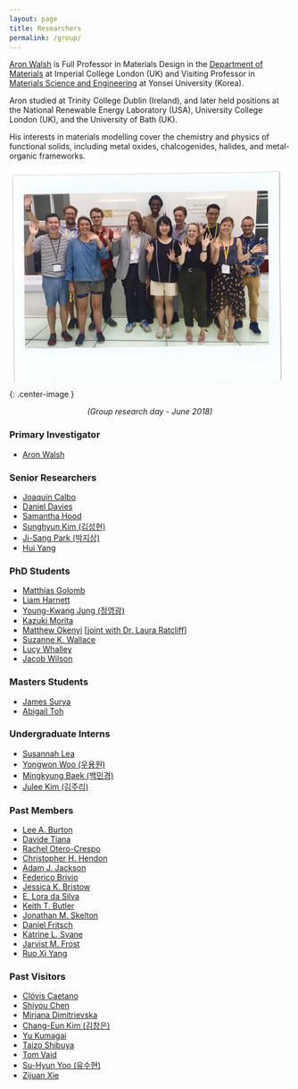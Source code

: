 ```yaml
---
layout: page
title: Researchers 
permalink: /group/
---
```


[Aron Walsh](http://www.imperial.ac.uk/people/a.walsh) is Full Professor in Materials Design in the [Department of Materials](https://www.imperial.ac.uk/engineering/departments/materials) at Imperial College London (UK) and Visiting Professor in [Materials Science and Engineering](http://mse.yonsei.ac.kr/eng/) at Yonsei University (Korea).

Aron studied at Trinity College Dublin (Ireland), and later held positions at the National Renewable Energy Laboratory (USA), University College London (UK), and the University of Bath (UK).

His interests in materials modelling cover the chemistry and physics of functional solids, including 
metal oxides, chalcogenides, halides, and metal-organic frameworks. 

![](/assets/groupday_2018.jpg){: .center-image }
*<center>(Group research day - June 2018)</center>*

### Primary Investigator
- [Aron Walsh](https://scholar.google.co.uk/citations?user=Ktvn91gAAAAJ&hl=en)

### Senior Researchers
- [Joaquín Calbo](https://scholar.google.co.uk/citations?user=wzmgqIoAAAAJ&hl=en&oi=ao)
- [Daniel Davies](https://scholar.google.co.uk/citations?user=XD-sA1MAAAAJ&hl=en)
- [Samantha Hood](https://scholar.google.co.uk/citations?user=1I0WjV8AAAAJ&hl=en&oi=ao)
- [Sunghyun Kim (김성현)](https://scholar.google.co.uk/citations?user=v438vEAAAAAJ&hl=en)
- [Ji-Sang Park (박지상)](https://scholar.google.co.uk/citations?user=ZCmm3y8AAAAJ&hl=en&oi=ao)
- [Hui Yang](https://www.london-nano.com/our-people/%5Bfield_people_section-raw%5D/hui-yang)

### PhD Students
- [Matthias Golomb]()
- [Liam Harnett]()
- [Young-Kwang Jung (정영광)](https://scholar.google.co.kr/citations?user=gKwOFtUAAAAJ&hl=en)
- [Kazuki Morita](http://www.imperial.ac.uk/theory-and-simulation-of-materials) 
- [Matthew Okenyi](http://www.imperial.ac.uk/theory-and-simulation-of-materials) [[joint with Dr. Laura Ratcliff](https://www.imperial.ac.uk/people/laura.ratcliff08)]
- [Suzanne K. Wallace](https://scholar.google.co.uk/citations?user=sZ6ZWoAAAAAJ&hl=en)
- [Lucy Whalley](https://scholar.google.co.uk/citations?user=NPOWlz0AAAAJ&hl=en)
- [Jacob Wilson](https://www.imperial.ac.uk/materials)

### Masters Students
- [James Surya]()
- [Abigail Toh]()

### Undergraduate Interns  
- [Susannah Lea](https://www.imperial.ac.uk/materials)
- [Yongwon Woo (우용원)](http://www.meiji.ac.jp)
- [Mingkyung Baek (백민경)](http://mse.yonsei.ac.kr) 
- [Julee Kim (김주리)](http://mse.yonsei.ac.kr)

### Past Members
- [Lee A. Burton](https://scholar.google.co.uk/citations?user=fEp-jzkAAAAJ&hl=en)
- [Davide Tiana](https://scholar.google.co.uk/citations?user=4VjMg_cAAAAJ&hl=en)
- [Rachel Otero-Crespo](https://scholar.google.co.uk/citations?user=WQ2GSygAAAAJ&hl=en)
- [Christopher H. Hendon](https://scholar.google.co.uk/citations?user=k1erO3EAAAAJ&hl=en)
- [Adam J. Jackson](https://scholar.google.co.uk/citations?user=0aWeSroAAAAJ&hl=en)
- [Federico Brivio](https://scholar.google.co.uk/citations?user=epCA0qoAAAAJ&hl=en)
- [Jessica K. Bristow](https://scholar.google.co.uk/citations?user=wP_frhsAAAAJ&hl=en)
- [E. Lora da Silva](https://scholar.google.co.uk/citations?user=VqvhWVoAAAAJ&hl=en)
- [Keith T. Butler](https://scholar.google.co.uk/citations?user=eruLmgUAAAAJ&hl=en)
- [Jonathan M. Skelton](https://scholar.google.co.uk/citations?user=FAK4WzwAAAAJ&hl=en)
- [Daniel Fritsch](https://scholar.google.co.uk/citations?user=5ul21mQAAAAJ&hl=en&oi=ao)
- [Katrine L. Svane](https://scholar.google.co.uk/citations?user=1x7ZtTEAAAAJ&hl=en)
- [Jarvist M. Frost](https://scholar.google.co.uk/citations?user=qNlfsFEAAAAJ&hl=en)
- [Ruo Xi Yang](https://scholar.google.co.uk/citations?user=Il_KFS8AAAAJ&hl=en)

### Past Visitors
- [Clóvis Caetano](http://www.bv.fapesp.br/pt/pesquisador/34209/clovis-caetano/)
- [Shiyou Chen](https://scholar.google.co.uk/citations?user=ZGmDGb0AAAAJ&hl=en)
- [Mirjana Dimitrievska](https://scholar.google.co.uk/citations?user=ytV8eIQAAAAJ&hl=en)
- [Chang-Eun Kim (김창은)](https://scholar.google.co.uk/citations?user=20AziH8AAAAJ&hl=en)
- [Yu Kumagai](https://scholar.google.co.uk/citations?user=xST4MSEAAAAJ&hl=en&oi=ao)
- [Taizo Shibuya](https://scholar.google.com/citations?user=CGWpbEwAAAAJ&hl=ja)
- [Tom Vaid](https://scholar.google.com/citations?user=c_2f970AAAAJ&hl=en)
- [Su-Hyun Yoo (유수현)](https://scholar.google.co.uk/citations?user=VhIOTvcAAAAJ&hl=en)
- [Zijuan Xie](https://scholar.google.co.uk/citations?user=YXVgU-IAAAAJ&hl=en&oi=ao) 
